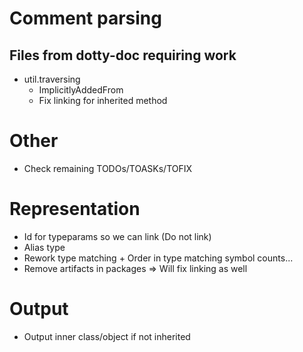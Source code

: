 # Comment parsing
## Files from dotty-doc requiring work
* util.traversing
  * ImplicitlyAddedFrom
  * Fix linking for inherited method

# Other
* Check remaining TODOs/TOASKs/TOFIX

# Representation
* Id for typeparams so we can link (Do not link)
* Alias type
* Rework type matching + Order in type matching symbol counts...
* Remove artifacts in packages => Will fix linking as well

# Output
* Output inner class/object if not inherited